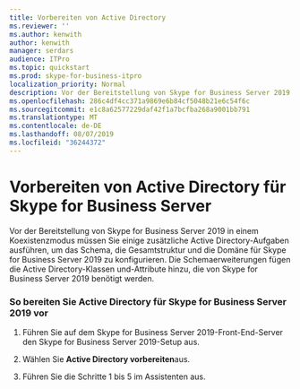 ```yaml
---
title: Vorbereiten von Active Directory
ms.reviewer: ''
ms.author: kenwith
author: kenwith
manager: serdars
audience: ITPro
ms.topic: quickstart
ms.prod: skype-for-business-itpro
localization_priority: Normal
description: Vor der Bereitstellung von Skype for Business Server 2019 in einem Koexistenzmodus müssen Sie einige zusätzliche Active Directory-Aufgaben ausführen, um das Schema, die Gesamtstruktur und die Domäne für Skype for Business Server 2019 zu konfigurieren. Die Schemaerweiterungen fügen die Active Directory-Klassen und-Attribute hinzu, die von Skype for Business Server 2019 benötigt werden. Weitere Informationen finden Sie im Thema Vorbereiten der Active Directory-Domänendienste für Skype for Business Server 2019.
ms.openlocfilehash: 286c4df4cc371a9869e6b84cf5048b21e6c54f6c
ms.sourcegitcommit: e1c8a62577229daf42f1a7bcfba268a9001bb791
ms.translationtype: MT
ms.contentlocale: de-DE
ms.lasthandoff: 08/07/2019
ms.locfileid: "36244372"
---
```

# <a name="prepare-active-directory-for-skype-for-business-server"></a>Vorbereiten von Active Directory für Skype for Business Server

Vor der Bereitstellung von Skype for Business Server 2019 in einem Koexistenzmodus müssen Sie einige zusätzliche Active Directory-Aufgaben ausführen, um das Schema, die Gesamtstruktur und die Domäne für Skype for Business Server 2019 zu konfigurieren. Die Schemaerweiterungen fügen die Active Directory-Klassen und-Attribute hinzu, die von Skype for Business Server 2019 benötigt werden. <!-- For additional information, see the topic 
[Preparing Active Directory Domain Services for Skype for Business Server 2019](../deployment/deploying-lync-server-2013/preparing-active-directory-domain-services-for-lync-server-2013.md). -->
  
### <a name="to-prepare-active-directory-for-skype-for-business-server-2019"></a>So bereiten Sie Active Directory für Skype for Business Server 2019 vor

1. Führen Sie auf dem Skype for Business Server 2019-Front-End-Server den Skype for Business Server 2019-Setup aus.
    
2. Wählen Sie **Active Directory vorbereiten**aus.
  
3. Führen Sie die Schritte 1 bis 5 im Assistenten aus.

  

